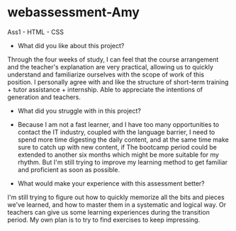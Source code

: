 # webassessment-Amy
Ass1 - HTML - CSS



* What did you like about this project?

Through the four weeks of study, I can feel that the course arrangement and the teacher's explanation are very practical, allowing us to quickly understand and familiarize ourselves with the scope of work of this position. I personally agree with and like the structure of short-term training + tutor assistance + internship. Able to appreciate the intentions of generation and teachers.




* What did you struggle with in this project?

* Because I am not a fast learner, and I have too many opportunities to contact the IT industry, coupled with the language barrier, I need to spend more time digesting the daily content, and at the same time make sure to catch up with new content, if The bootcamp period could be extended to another six months which might be more suitable for my rhythm. But I'm still trying to improve my learning method to get familiar and proficient as soon as possible.




* What would make your experience with this assessment better?

I'm still trying to figure out how to quickly memorize all the bits and pieces we've learned, and how to master them in a systematic and logical way. Or teachers can give us some learning experiences during the transition period.  My own plan is to try to find exercises to keep impressing.
